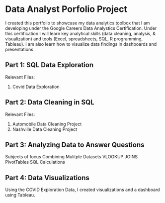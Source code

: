 # Data Analyst Porfolio Project

I created  this portfolio to showcase my data analytics toolbox that I am developing under the Google Careers Data Analystics Certification. Under this certification I will learn key analytical skills (data cleaning, analysis, & visualization) and tools (Excel, spreadsheets, SQL, R programming, Tableau). I am also learn how to visualize data findings in dashboards and presentations


## **Part 1: SQL Data Exploration**

Relevant Files: 

1. Covid Data Exploration


## **Part 2: Data Cleaning in SQL**

Relevant Files: 

1. Automobile Data Cleaning Project
2. Nashville Data Cleaning Project

## **Part 3: Analyzing Data to Answer Questions**
Subjects of focus
    Combining Mulitple Datasets
    VLOOKUP
    JOINS
    PivotTables
    SQL Calculations
## **Part 4: Data Visualizations**

Using the COVID Exploration Data, I created visualizations and a dashboard using Tableau.


